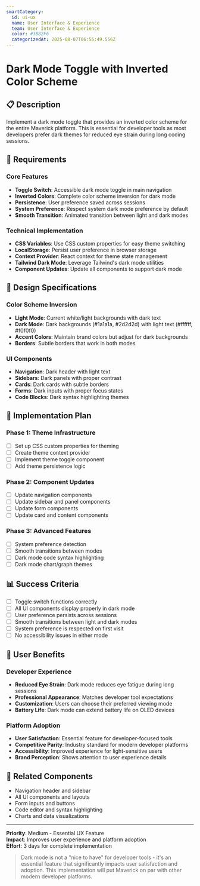 ```yaml
---
smartCategory:
  id: ui-ux
  name: User Interface & Experience
  team: User Interface & Experience
  color: #3B82F6
  categorizedAt: 2025-08-07T06:55:49.556Z
---
```




# Dark Mode Toggle with Inverted Color Scheme

## 📋 Description

Implement a dark mode toggle that provides an inverted color scheme for the entire Maverick platform. This is essential for developer tools as most developers prefer dark themes for reduced eye strain during long coding sessions.

## 🎯 Requirements

### Core Features
- **Toggle Switch**: Accessible dark mode toggle in main navigation
- **Inverted Colors**: Complete color scheme inversion for dark mode
- **Persistence**: User preference saved across sessions
- **System Preference**: Respect system dark mode preference by default
- **Smooth Transition**: Animated transition between light and dark modes

### Technical Implementation
- **CSS Variables**: Use CSS custom properties for easy theme switching
- **LocalStorage**: Persist user preference in browser storage
- **Context Provider**: React context for theme state management
- **Tailwind Dark Mode**: Leverage Tailwind's dark mode utilities
- **Component Updates**: Update all components to support dark mode

## 🎨 Design Specifications

### Color Scheme Inversion
- **Light Mode**: Current white/light backgrounds with dark text
- **Dark Mode**: Dark backgrounds (#1a1a1a, #2d2d2d) with light text (#ffffff, #f0f0f0)
- **Accent Colors**: Maintain brand colors but adjust for dark backgrounds
- **Borders**: Subtle borders that work in both modes

### UI Components
- **Navigation**: Dark header with light text
- **Sidebars**: Dark panels with proper contrast
- **Cards**: Dark cards with subtle borders
- **Forms**: Dark inputs with proper focus states
- **Code Blocks**: Dark syntax highlighting themes

## 🔧 Implementation Plan

### Phase 1: Theme Infrastructure
- [ ] Set up CSS custom properties for theming
- [ ] Create theme context provider
- [ ] Implement theme toggle component
- [ ] Add theme persistence logic

### Phase 2: Component Updates
- [ ] Update navigation components
- [ ] Update sidebar and panel components
- [ ] Update form components
- [ ] Update card and content components

### Phase 3: Advanced Features
- [ ] System preference detection
- [ ] Smooth transitions between modes
- [ ] Dark mode code syntax highlighting
- [ ] Dark mode chart/graph themes

## 📊 Success Criteria

- [ ] Toggle switch functions correctly
- [ ] All UI components display properly in dark mode
- [ ] User preference persists across sessions
- [ ] Smooth transitions between light and dark modes
- [ ] System preference is respected on first visit
- [ ] No accessibility issues in either mode

## 🎯 User Benefits

### Developer Experience
- **Reduced Eye Strain**: Dark mode reduces eye fatigue during long sessions
- **Professional Appearance**: Matches developer tool expectations
- **Customization**: Users can choose their preferred viewing mode
- **Battery Life**: Dark mode can extend battery life on OLED devices

### Platform Adoption
- **User Satisfaction**: Essential feature for developer-focused tools
- **Competitive Parity**: Industry standard for modern developer platforms
- **Accessibility**: Improved experience for light-sensitive users
- **Brand Perception**: Shows attention to user experience details

## 🔗 Related Components

- Navigation header and sidebar
- All UI components and layouts
- Form inputs and buttons
- Code editor and syntax highlighting
- Charts and data visualizations

---

**Priority**: Medium - Essential UX Feature  
**Impact**: Improves user experience and platform adoption  
**Effort**: 3 days for complete implementation  

> Dark mode is not a "nice to have" for developer tools - it's an essential feature that significantly impacts user satisfaction and adoption. This implementation will put Maverick on par with other modern developer platforms.